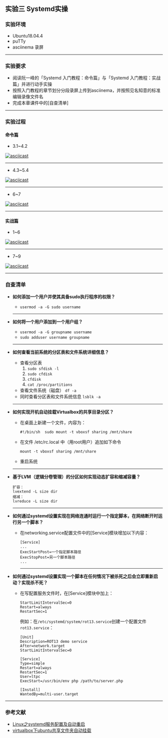 ## 实验三 Systemd实操

### 实验环境
- Ubuntu18.04.4
- puTTy
- asciinema 录屏

<hr style="height:1px" />

### 实验要求
- 阅读阮一峰的「Systemd 入门教程：命令篇」与「Systemd 入门教程：实战篇」并进行动手实操
- 按照入门教程的章节划分分段录屏上传到asciinema，并按照见名知意的标准编辑录像文件名
- 完成本章课件中的[自查清单]

<hr style="height:1px" />

### 实验过程
#### 命令篇
- 3.1~4.2

[![asciicast](https://asciinema.org/a/hVR9u7z8m80uVKHBehVj0UAcC.svg)](https://asciinema.org/a/hVR9u7z8m80uVKHBehVj0UAcC)

<hr style="height:1px" />

- 4.3~5.4

[![asciicast](https://asciinema.org/a/PHmhQIZox4ddmWbtHWk3FiAR0.svg)](https://asciinema.org/a/PHmhQIZox4ddmWbtHWk3FiAR0)

<hr style="height:1px" />

- 6~7

[![asciicast](https://asciinema.org/a/QbsmDcHlowiGTymUYfCuJsE6A.svg)](https://asciinema.org/a/QbsmDcHlowiGTymUYfCuJsE6A)

<hr style="height:1px" />

#### 实战篇

- 1~6

[![asciicast](https://asciinema.org/a/LPbpb51ytJV0k6L349n6zWZiM.svg)](https://asciinema.org/a/LPbpb51ytJV0k6L349n6zWZiM)

<hr style="height:1px" />

- 7~9


[![asciicast](https://asciinema.org/a/fGxH7GLvBAxC8YxfHeCvglji7.svg)](https://asciinema.org/a/fGxH7GLvBAxC8YxfHeCvglji7)

<hr style="height:1px" />

### 自查清单
- **如何添加一个用户并使其具备sudo执行程序的权限？**
    + ```usermod -a -G sudo username```

    <hr style="height:1px" />

- **如何将一个用户添加到一个用户组？**
    + ```usermod -a -G groupname username```
    + ```sudo adduser username groupname```

    <hr style="height:1px" />

- **如何查看当前系统的分区表和文件系统详细信息？**
    + 查看分区表
      1. `sudo sfdisk -l`
      2. `sudo cfdisk`
      3. `cfdisk`
      4. `cat /proc/partitions`
    + 查看文件系统（磁盘）
    `df -a`
    + 同时查看分区表和文件系统信息
    `lsblk -a` 

    <hr style="height:1px" />

- **如何实现开机自动挂载Virtualbox的共享目录分区？**
    + 在桌面上新建一个文件，内容为： 
        ```
        #!/bin/sh  sudo mount -t vboxsf sharing /mnt/share
        ```
    + 在文件 /etc/rc.local 中（用root用户）追加如下命令
        ```
        mount -t vboxsf sharing /mnt/share
        ```
    + 重启系统

    <hr style="height:1px" />

- **基于LVM（逻辑分卷管理）的分区如何实现动态扩容和缩减容量？**
    ```
    扩容：
    lvextend -L size dir
    缩减：
    lvreduce -L size dir
    ```

    <hr style="height:1px" />

- **如何通过systemd设置实现在网络连通时运行一个指定脚本，在网络断开时运行另一个脚本？**
  + 在networking.service配置文件中的[Service]模块增加以下内容：
    ```
    [Service]
    ...
    ExecStartPost=一个指定脚本路径
    ExecStopPost=另一个脚本路径 
    ...
    ```

    <hr style="height:1px" />

- **如何通过systemd设置实现一个脚本在任何情况下被杀死之后会立即重新启动？实现杀不死？**
    + 在写配置服务文件时，在[Service]模块中加上：
        ```
        StartLimitIntervalSec=0
        Restart=always
        RestartSec=1
        ```
        例如：在`/etc/systemd/system/rot13.service`创建一个配置文件`rot13.service`：
        ```
        [Unit]
        Description=ROT13 demo service
        After=network.target
        StartLimitIntervalSec=0

        [Service]
        Type=simple
        Restart=always
        RestartSec=1
        User=ltpc
        ExecStart=/usr/bin/env php /path/to/server.php
 
        [Install]
        WantedBy=multi-user.target
        ```

<hr style="height:1px" />

### 参考文献

- [Linux之systemd服务配置及自动重启](https://www.cnblogs.com/nxzblogs/p/11755972.html)
- [virtualbox下ubuntu共享文件夹自动挂载](https://blog.csdn.net/u013394556/article/details/49894999)
